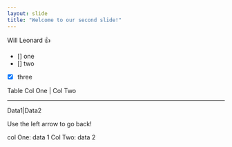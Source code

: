 ```yaml
---
layout: slide
title: "Welcome to our second slide!"
---
```

 Will Leonard 👍  
 - [] one
 - [] two
 - [x] three

Table 
Col One | Col Two
-------- --------
Data1|Data2

Use the left arrow to go back!

col One: data 1
Col Two: data 2
